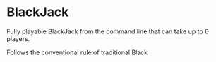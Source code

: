 # BlackJack
Fully playable BlackJack from the command line that can take up to 6 players. 

Follows the conventional rule of traditional Black
